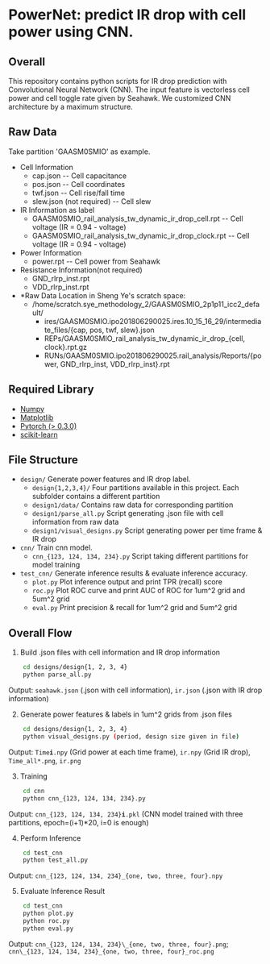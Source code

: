 

# PowerNet: predict IR drop with cell power using CNN.

## Overall
This repository contains python scripts for IR drop prediction with Convolutional Neural Network (CNN). The input feature is vectorless cell power and cell toggle rate given by Seahawk. We customized CNN architecture by a maximum structure.

## Raw Data
Take partition 'GAASM0SMIO' as example.  
* Cell Information 
    * cap.json -- Cell capacitance
    * pos.json -- Cell coordinates
    * twf.json -- Cell rise/fall time
    * slew.json (not required) -- Cell slew 
* IR Information as label   
    * GAASM0SMIO_rail_analysis_tw_dynamic_ir_drop_cell.rpt -- Cell voltage (IR = 0.94 - voltage)
    * GAASM0SMIO_rail_analysis_tw_dynamic_ir_drop_clock.rpt -- Cell voltage (IR = 0.94 - voltage)
* Power Information
    * power.rpt -- Cell power from Seahawk
* Resistance Information(not required)
    * GND_rlrp_inst.rpt
    * VDD_rlrp_inst.rpt
* *Raw Data Location in Sheng Ye's scratch space:
    - /home/scratch.sye_methodology_2/GAASM0SMIO_2p1p11_icc2_default/
        - ires/GAASM0SMIO.ipo201806290025.ires.10_15_16_29/intermediate_files/{cap, pos, twf, slew}.json
        - REPs/GAASM0SMIO_rail_analysis_tw_dynamic_ir_drop_{cell, clock}.rpt.gz
        - RUNs/GAASM0SMIO.ipo201806290025.rail_analysis/Reports/{power, GND_rlrp_inst, VDD_rlrp_inst}.rpt

## Required Library
- [Numpy](http://www.numpy.org/)
- [Matplotlib](https://matplotlib.org/)
- [Pytorch (> 0.3.0)](https://pytorch.org/)
- [scikit-learn](https://scikit-learn.org/stable/)

## File Structure
* `design/` Generate power features and IR drop label.
    * `design{1,2,3,4}/` Four partitions available in this project. Each subfolder contains a different partition
    * `design1/data/` Contains raw data for corresponding partition
    * `design1/parse_all.py` Script generating .json file with cell information from raw data
    * `design1/visual_designs.py` Script generating power per time frame & IR drop
* `cnn/` Train cnn model.
    * `cnn_{123, 124, 134, 234}.py` Script taking different partitions for model training
* `test_cnn/` Generate inference results & evaluate inference accuracy.
    * `plot.py` Plot inference output and print TPR (recall) score
    * `roc.py` Plot ROC curve and print AUC of ROC for 1um^2 grid and 5um^2 grid
    * `eval.py` Print precision & recall for 1um^2 grid and 5um^2 grid
    

## Overall Flow
1. Build .json files with cell information and IR drop information  
```bash
    cd designs/design{1, 2, 3, 4}  
    python parse_all.py  
```
   Output: `seahawk.json` (.json with cell information), `ir.json` (.json with IR drop information)

2. Generate power features & labels in 1um^2 grids from .json files  
```bash
    cd designs/design{1, 2, 3, 4}  
    python visual_designs.py (period, design size given in file)  
```
   Output: `Time`**`i`**`.npy` (Grid power at each time frame), `ir.npy` (Grid IR drop), `Time_all*.png`, `ir.png`

3. Training  
```bash
    cd cnn  
    python cnn_{123, 124, 134, 234}.py  
```
   Output: `cnn_{123, 124, 134, 234}`**`i`**`.pkl` (CNN model trained with three partitions, epoch=(i+1)*20, i=0 is enough)

4. Perform Inference  
```bash
    cd test_cnn  
    python test_all.py  
```
   Output: `cnn_{123, 124, 134, 234}_{one, two, three, four}.npy`

5. Evaluate Inference Result
```bash
    cd test_cnn  
    python plot.py  
    python roc.py  
    python eval.py  
```
Output: `cnn_{123, 124, 134, 234}\_{one, two, three, four}.png`;  `cnn\_{123, 124, 134, 234}_{one, two, three, four}_roc.png`



